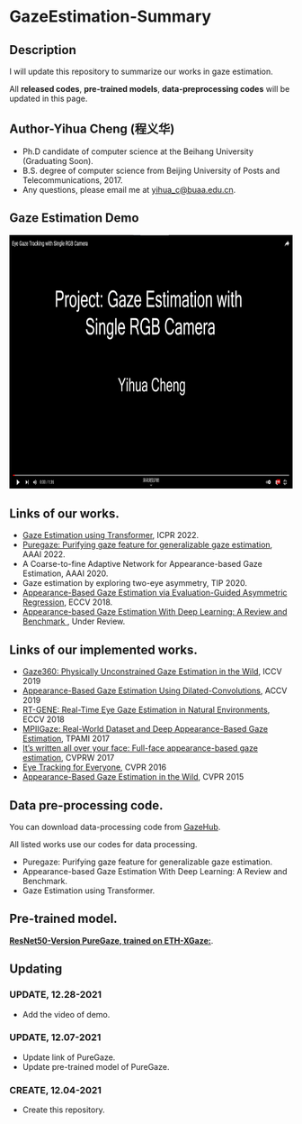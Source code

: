 # GazeEstimation-Summary
## Description
  I will update this repository to summarize our works in gaze estimation.
  
  All **released codes**, **pre-trained models**, **data-preprocessing codes** will be updated in this page.
  
## Author-Yihua Cheng (程义华)
- Ph.D candidate of computer science at the Beihang University (Graduating Soon).
- B.S. degree of computer science from Beijing University of Posts and Telecommunications, 2017. 
- Any questions, please email me at yihua_c@buaa.edu.cn.

## Gaze Estimation Demo
[<div align=center><img src="youtube.png" alt="Watch the video" width="800" height="450" align="bottom" /></div>](https://www.youtube.com/watch?v=e0rZ_B4ca7M)  

## Links of our works.

- [Gaze Estimation using Transformer](https://github.com/yihuacheng/GazeTR), ICPR 2022.
- [Puregaze: Purifying gaze feature for generalizable gaze estimation](https://github.com/yihuacheng/PureGaze), AAAI 2022.
- A Coarse-to-fine Adaptive Network for Appearance-based Gaze Estimation, AAAI 2020.
- Gaze estimation by exploring two-eye asymmetry, TIP 2020.
- [Appearance-Based Gaze Estimation via Evaluation-Guided Asymmetric Regression](https://github.com/yihuacheng/ARE-GazeEstimation), ECCV 2018.
- [Appearance-based Gaze Estimation With Deep Learning: A Review and Benchmark ](http://phi-ai.buaa.edu.cn/Gazehub/), Under Review.


## Links of our implemented works.

- [Gaze360: Physically Unconstrained Gaze Estimation in the Wild](https://github.com/yihuacheng/Gaze360), ICCV 2019
- [Appearance-Based Gaze Estimation Using Dilated-Convolutions](https://github.com/yihuacheng/Dilated-Net), ACCV 2019
- [RT-GENE: Real-Time Eye Gaze Estimation in Natural Environments](https://github.com/yihuacheng/RT-Gene), ECCV 2018
- [MPIIGaze: Real-World Dataset and Deep Appearance-Based Gaze Estimation](https://github.com/yihuacheng/Gaze-Net), TPAMI 2017
- [It’s written all over your face: Full-face appearance-based gaze estimation](https://github.com/yihuacheng/Full-face), CVPRW 2017
- [Eye Tracking for Everyone](https://github.com/yihuacheng/Itracker), CVPR 2016
- [Appearance-Based Gaze Estimation in the Wild](https://github.com/yihuacheng/Mnist), CVPR 2015

## Data pre-processing code.
You can download data-processing code from [GazeHub](http://phi-ai.buaa.edu.cn/Gazehub/). 

All listed works use our codes for data processing.
- Puregaze: Purifying gaze feature for generalizable gaze estimation.
- Appearance-based Gaze Estimation With Deep Learning: A Review and Benchmark.
- Gaze Estimation using Transformer.
    
## Pre-trained model.

[**ResNet50-Version PureGaze, trained on ETH-XGaze:**](https://drive.google.com/file/d/1uLQ_1leNBUfwcWs796yTb_bdcUEnrJtK/view?usp=sharing).


## Updating
### UPDATE, 12.28-2021
- Add the video of demo.

### UPDATE, 12.07-2021
- Update link of PureGaze.
- Update pre-trained model of PureGaze.

### CREATE, 12.04-2021
- Create this repository.

